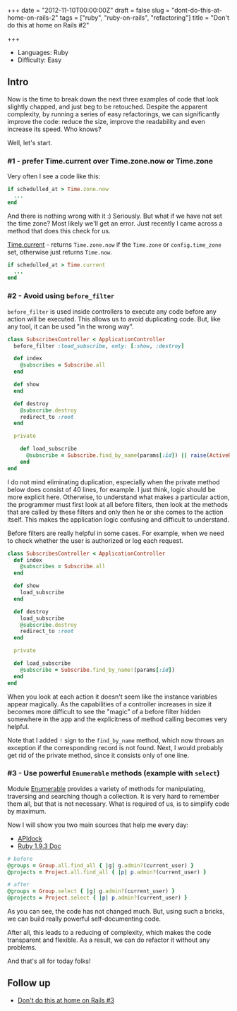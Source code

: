 +++
date = "2012-11-10T00:00:00Z"
draft = false
slug = "dont-do-this-at-home-on-rails-2"
tags = ["ruby", "ruby-on-rails", "refactoring"]
title = "Don't do this at home on Rails #2"

+++
- Languages: Ruby
- Difficulty: <span class="label label-success">Easy</span>

## Intro

Now is the time to break down the next three examples of code that look
slightly chapped, and just beg to be retouched. Despite the apparent
complexity, by running a series of easy refactorings, we can significantly
improve the code: reduce the size, improve the readability and even
increase its speed. Who knows?

<!--more-->

Well, let's start.

### \#1 - prefer Time.current over Time.zone.now or Time.zone

Very often I see a code like this:

``` ruby
if schedulled_at > Time.zone.now
  ...
end
```

And there is nothing wrong with it :) Seriously. But what if we have not set
the time zone? Most likely we'll get an error. Just recently I came across a
method that does this check for us.

[Time.current](http://apidock.com/rails/Time/current/class) - returns
`Time.zone.now` if the `Time.zone` or `config.time_zone` set,
otherwise just returns `Time.now`.

``` ruby
if schedulled_at > Time.current
  ...
end
```

### \#2 - Avoid using `before_filter`

`before_filter` is used inside controllers to execute any code before any action
will be executed. This allows us to avoid duplicating code. But, like any tool,
it can be used "in the wrong way".

``` ruby
class SubscribesController < ApplicationController
  before_filter :load_subscribe, only: [:show, :destroy]

  def index
    @subscribes = Subscribe.all
  end

  def show
  end

  def destroy
    @subscribe.destroy
    redirect_to :root
  end

  private

    def load_subscribe
      @subscribe = Subscribe.find_by_name(params[:id]) || raise(ActiveRecord::RecordNotFound)
    end
end
```

I do not mind eliminating duplication, especially when the private method below
does consist of 40 lines, for example. I just think, logic should be more explicit
here. Otherwise, to understand what makes a particular action, the programmer
must first look at all before filters, then look at the methods that are
called by these filters and only then he or she comes to the action itself. This makes
the application logic confusing and difficult to understand.

Before filters are really helpful in some cases. For example, when we need to check
whether the user is authorized or log each request.

``` ruby
class SubscribesController < ApplicationController
  def index
    @subscribes = Subscribe.all
  end

  def show
    load_subscribe
  end

  def destroy
    load_subscribe
    @subscribe.destroy
    redirect_to :root
  end

  private

  def load_subscribe
    @subscribe = Subscribe.find_by_name!(params[:id])
  end
end
```

When you look at each action it doesn't seem like the instance variables appear
magically. As the capabilities of a controller increases in size it becomes more
difficult to see the "magic" of a before filter hidden somewhere in the app
and the explicitness of method calling becomes very helpful.

Note that I added `!` sign to the `find_by_name` method, which now throws an exception if the
corresponding record is not found. Next, I would probably get rid of the private
method, since it consists only of one line.

### \#3 - Use powerful `Enumerable` methods (example with `select`)

Module [Enumerable](http://ruby-doc.org/core-1.9.3/Enumerable.html) provides a
variety of methods for manipulating, traversing and searching though a
collection. It is very hard to remember them all, but that is not necessary.
What is required of us, is to simplify code by maximum.

Now I will show you two main sources that help me every day:
- [APIdock](http://apidock.com/)
- [Ruby 1.9.3 Doc](http://ruby-doc.org/core-1.9.3/)

``` ruby
# before
@groups = Group.all.find_all { |g| g.admin?(current_user) }
@projects = Project.all.find_all { |p| p.admin?(current_user) }

# after
@groups = Group.select { |g| g.admin?(current_user) }
@projects = Project.select { |p| p.admin?(current_user) }
```

As you can see, the code has not changed much.
But, using such a bricks, we can build really powerful self-documenting code.

After all, this leads to a reducing of complexity, which makes the code
transparent and flexible. As a result, we can do refactor
it without any problems.

And that's all for today folks!

## Follow up

- [Don't do this at home on Rails #3](/2013/01/dont-do-this-at-home-on-rails-3)
